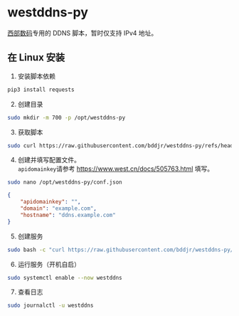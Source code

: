 # westddns-py

[西部数码](https://www.west.cn)专用的 DDNS 脚本，暂时仅支持 IPv4 地址。

## 在 Linux 安装

1. 安装脚本依赖

```bash
pip3 install requests
```

2. 创建目录

```bash
sudo mkdir -m 700 -p /opt/westddns-py
```

3. 获取脚本

```bash
sudo curl https://raw.githubusercontent.com/bddjr/westddns-py/refs/heads/main/westddns.py -o /opt/westddns-py/westddns.py
```

4. 创建并填写配置文件。  
   `apidomainkey`请参考 <https://www.west.cn/docs/505763.html> 填写。

```bash
sudo nano /opt/westddns-py/conf.json
```

```json
{
	"apidomainkey": "",
	"domain": "example.com",
	"hostname": "ddns.example.com"
}
```

5. 创建服务

```bash
sudo bash -c "curl https://raw.githubusercontent.com/bddjr/westddns-py/refs/heads/main/westddns.service -o /etc/systemd/system/westddns.service && systemctl daemon-reload"
```

6. 运行服务（开机自启）

```bash
sudo systemctl enable --now westddns
```

7. 查看日志

```bash
sudo journalctl -u westddns
```
